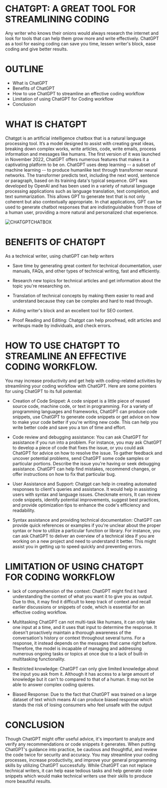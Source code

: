 # CHATGPT: A GREAT TOOL FOR STREAMLINING CODING
Any writer who knows their onions would always research the internet and look for tools that can help them grow more and write effectively. ChatGPT as a tool for easing coding can save you time, lessen writer's block, ease coding and give better results.

# OUTLINE
 * What is ChatGPT
 * Benefits of ChatGPT
 * How to use ChatGPT to streamline an effective coding workflow
 * Limitation of using ChatGPT for Coding workflow
 * Conclusion

# WHAT IS CHATGPT 
Chatgpt is an artificial intelligence chatbox that is a natural language processing tool. It’s a model designed to assist with creating great ideas, breaking down complex works, write articles, code, write emails, process information and messages like humans. 
The first version of it was launched in November 2022, ChatGPT offers numerous features that makes it a captivating platform to be on. ChatGPT uses deep learning -- a subset of machine learning -- to produce humanlike text through transformer neural networks. The transformer predicts text, including the next word, sentence or paragraph, based on its training data's typical sequence.
GPT was developed by OpenAI and has been used in a variety of natural language processing applications such as language translation, text completion, and text summarization. This allows GPT to generate text that is not only coherent but also contextually appropriate. In chat applications, GPT can be used to generate chatbot responses that are indistinguishable from those of a human user, providing a more natural and personalized chat experience.

![CHATGPTCHATBOX](Chatgpt(1).png)

# BENEFITS OF CHATGPT 

As a technical writer, using chatGPT can help writers 

* Save time by generating great content for technical documentation, user manuals, FAQs, and other types of technical writing, fast and efficiently.

* Research new topics for technical articles and get information about the topic you're researching on.

* Translation of technical concepts by making them easier to read and understand because they can be complex and hard to read through.

* Aiding writer's block and an excellent tool for SEO content.

* Proof Reading and Editing: Chatgpt can help proofread, edit articles and writeups made by individuals, and check errors.

# HOW TO USE CHATGPT TO STREAMLINE AN EFFECTIVE CODING WORKFLOW.
You may increase productivity and get help with coding-related activities by streamlining your coding workflow with ChatGPT. Here are some pointers for using ChatGPT to its full potential:

* Creation of Code Snippet:
A code snippet is a little piece of reused source code, machine code, or text in programming. For a variety of programming languages and frameworks, ChatGPT can produce code snippets, use ChatGPT to generate code snippets or get advice on how to make your code better if you're writing new code. This can help you write better code and save you a ton of time and effort.

* Code review and debugging assistance: 
You can ask ChatGPT for assistance if you run into a problem. For instance, you may ask ChatGPT to develop a piece of code that fixes the issue, or you could ask ChatGPT for advice on how to resolve the issue. To gather feedback and uncover potential problems, send ChatGPT some code samples or particular portions. Describe the issue you're having or seek debugging assistance. ChatGPT can help find mistakes, recommend changes, or offer instructions on how to fix that particular bug.

* User Assistance and Support: 
Chatgpt can help in creating automated responses to client's queries and assistance. It would help in assisting users with syntax and language issues. Checkmate errors, It can review code snippets, identify potential improvements, suggest best practices, and provide optimization tips to enhance the code's efficiency and readability.

* Syntax assistance and providing technical documentation:
ChatGPT can provide quick references or examples if you're unclear about the proper syntax or how to utilize a particular function or library. For instance, you can ask ChatGPT to deliver an overview of a technical idea if you are working on a new project and need to understand it better. This might assist you in getting up to speed quickly and preventing errors.

# LIMITATION OF USING CHATGPT FOR CODING WORKFLOW 

* lack of comprehension of the context:
ChatGPT might find it hard understanding the context of what you want it to give you as output. Due to this, it may find it difficult to keep track of context and recall earlier discussions or snippets of code, which is essential for an effective coding workflow.

* Multitasking 
ChatGPT can not multi-task like humans, it can only take one input at a time, and it uses that input to determine the response. It doesn't proactively maintain a thorough awareness of the conversation's history or context throughout several turns. For a response, it instead depends on the messages that came right before. Therefore, the model is incapable of managing and addressing numerous ongoing tasks or topics at once due to a lack of built-in multitasking functionality.

* Restricted knowledge:
ChatGPT can only give limited knowledge about the input you ask from it. Although it has access to a large amount of knowledge but it can't to compared to that of a human. It may not be able to answer complex coding quieres.

* Biased Response:
 Due to the fact that ChatGPT was trained on a large dataset of text which means AI can produce biased response which stands the risk of losing consumers who feel unsafe with the output 

# CONCLUSION

Though ChatGPT might offer useful advice, it's important to analyze and verify any recommendations or code snippets it generates. When putting ChatGPT's guidance into practice, be cautious and thoughtful, and review the code twice for security and accuracy. You may streamline your coding processes, increase productivity, and improve your general programming skills by utilizing ChatGPT successfully.
While ChatGPT can not replace technical writers, it can help ease tedious tasks and help generate code snippets which would make technical writers use their skills to produce more beautiful results.

